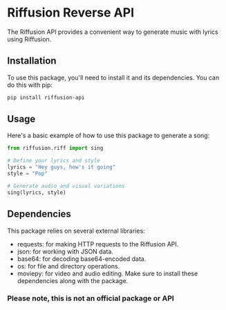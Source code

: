 # Riffusion Reverse API
The Riffusion API provides a convenient way to generate music with lyrics using Riffusion.

## Installation

To use this package, you'll need to install it and its dependencies. You can do this with pip:

```bash
pip install riffusion-api
```

## Usage
Here's a basic example of how to use this package to generate a song:
```py
from riffusion.riff import sing

# Define your lyrics and style
lyrics = "Hey guys, how's it going"
style = "Pop"

# Generate audio and visual variations
sing(lyrics, style)
```

## Dependencies
This package relies on several external libraries:

* requests: for making HTTP requests to the Riffusion API.
* json: for working with JSON data.
* base64: for decoding base64-encoded data.
* os: for file and directory operations.
* moviepy: for video and audio editing.
Make sure to install these dependencies along with the package.

### Please note, this is not an official package or API
